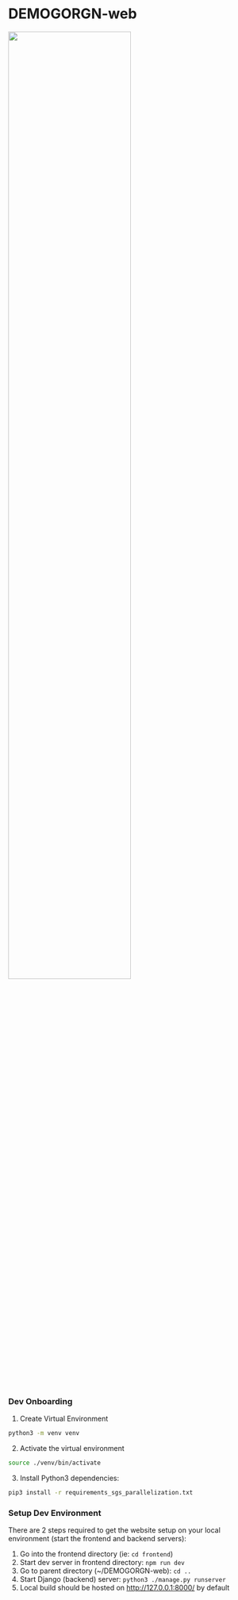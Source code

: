 # DEMOGORGN-web
<img src="https://i.imgur.com/5LRRmIO.png" width="70%" height="70%" />

### Dev Onboarding
1. Create Virtual Environment

```bash
python3 -m venv venv
```
2. Activate the virtual environment

```bash
source ./venv/bin/activate
```

3. Install Python3 dependencies:
```bash
pip3 install -r requirements_sgs_parallelization.txt
```

### Setup Dev Environment
There are 2 steps required to get the website setup on your local environment (start the frontend and backend servers):
1. Go into the frontend directory (ie: `cd frontend`)
2. Start dev server in frontend directory: `npm run dev`
3. Go to parent directory (~/DEMOGORGN-web): `cd ..`
4. Start Django (backend) server: `python3 ./manage.py runserver`
5. Local build should be hosted on http://127.0.0.1:8000/ by default
